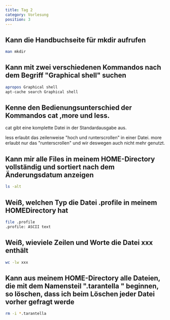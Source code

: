 ```yaml
---
title: Tag 2
category: Vorlesung
position: 3
---
```

## Kann die Handbuchseite für mkdir aufrufen

```bash
man mkdir
```

## Kann mit zwei verschiedenen Kommandos nach dem Begriff "Graphical shell" suchen

```bash
apropos Graphical shell
apt-cache search Graphical shell
```

## Kenne den Bedienungsunterschied der Kommandos cat ,more und less.

cat gibt eine komplette Datei in der Standardausgabe aus.

less erlaubt das zeilenweise "hoch und runterscrollen" in einer Datei. 
more erlaubt nur das "runterscrollen" und wir deswegen auch nicht mehr genutzt.

## Kann mir alle Files in meinem HOME-Directory vollständig und sortiert nach dem Änderungsdatum anzeigen

```bash
ls -alt
```

## Weiß, welchen Typ die Datei .profile in meinem HOMEDirectory hat

```bash
file .profile
.profile: ASCII text
```
## Weiß, wieviele Zeilen und Worte die Datei xxx enthält

```bash
wc -lw xxx
```

## Kann aus meinem HOME-Directory alle Dateien, die mit dem Namensteil ".tarantella " beginnen, so löschen, dass ich beim Löschen jeder Datei vorher gefragt werde

```bash
rm -i *.tarantella
``` 